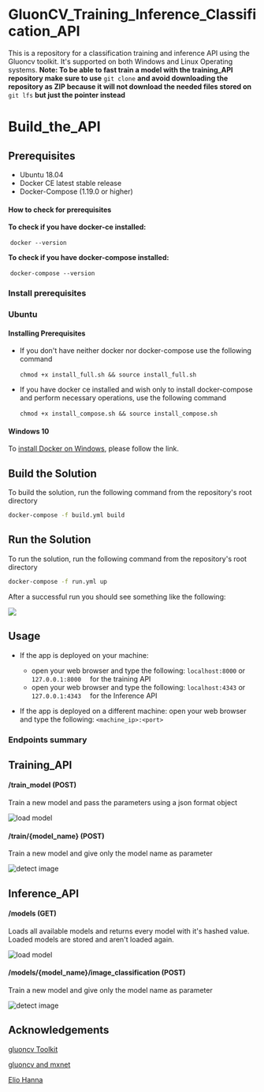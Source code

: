 # GluonCV_Training_Inference_Classification_API

This is a repository for a classification training and inference API using the Gluoncv toolkit. It's supported on both Windows and Linux Operating systems.
**Note: To be able to fast train a model with the training_API repository make sure to use** `git clone` **and avoid downloading the repository as ZIP because it will not download the needed files stored on** `git lfs` **but just the pointer instead**

# Build_the_API


## Prerequisites 



- Ubuntu 18.04
- Docker CE latest stable release
- Docker-Compose (1.19.0 or higher)




#### How to check for prerequisites

**To check if you have docker-ce installed:** 

​		    	      `docker --version`

**To check if you have docker-compose installed:**

​     			     `docker-compose --version`



### Install prerequisites

### Ubuntu

#### Installing Prerequisites

- If you don't have neither docker nor docker-compose use the following  command 

  ​			`chmod +x install_full.sh && source install_full.sh`

- If you have docker ce installed and wish only to install docker-compose and perform necessary operations,  use the following command 

  ​			`chmod +x install_compose.sh && source install_compose.sh`



#### Windows 10

To [install Docker on Windows](https://docs.docker.com/docker-for-windows/install/), please follow the link.



## Build the Solution

To build the solution, run the following command from the repository's root directory

```sh
docker-compose -f build.yml build
```

## Run the Solution

To run the solution, run the following command from the repository's root directory

```sh
docker-compose -f run.yml up
```

After a successful run you should see something like the following:

![](./docs/done.png)



## Usage

- If the app is deployed on your machine:  
  * open your web browser and type the following: `localhost:8000` or `127.0.0.1:8000  ` for the training API
  * open your web browser and type the following: `localhost:4343` or `127.0.0.1:4343  ` for the Inference API


- If the app is deployed on a different machine: open your web browser and type the following: `<machine_ip>:<port>`



### Endpoints summary

## Training_API

#### /train_model (POST)

Train a new model and pass the parameters using a json format object

![load model](./docs/jsontrain.gif)

#### /train/{model_name} (POST)

Train a new model and give only the model name as parameter

![detect image](./docs/nametrain.gif)


## Inference_API

#### /models (GET)

Loads all available models and returns every model with it's hashed value. Loaded models are stored and aren't loaded again.

![load model](./docs/models.gif)

#### /models/{model_name}/image_classification (POST)

Train a new model and give only the model name as parameter

![detect image](./docs/inference.gif)

## Acknowledgements

[gluoncv Toolkit](https://github.com/dmlc/gluon-cv)

[gluoncv and mxnet](https://cv.gluon.ai/build/examples_classification/demo_cifar10.html)

[Elio Hanna](https://github.com/Elio-hanna)
